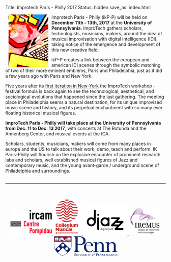 Title: Improtech Paris - Philly 2017 
Status: hidden 
save_as: index.html

<img src="images/IKPoster_Frag12.png" width="125" style="float:left" hspace="10">Improtech Paris - Philly (ikP-P) will be held on **December 11th - 13th, 2017** at the **University of Pennsylvania**. 
ImproTech gathers scholars, technologists, musicians, makers, around the idea of musical improvisation with digital intelligence (IDI), taking notice of the emergence and development of this new creative field.

ikP-P creates a link between the european and american IDI scenes through the symbolic matching of two of their more eminent emblems, Paris and Philadelphia, just as it did a few years ago with Paris and New York.

Five years after its [first iteration in New-York](http://repmus.ircam.fr/improtechpny) the ImproTech workshop - festival formula is back again to see the technological, aesthetical, and sociological evolutions that happened since the last gathering.  The meeting place in Philadelphia seems a natural destination, for its unique improvised music scene and history, and its perpetual enchantment with so many ever floating historical musical figures.

**ImproTech Paris - Philly will take place at the University of Pennsylvania from Dec. 11 to Dec. 13 2017**, with concerts at The Rotunda and the Annenberg Center, and musical events at the ICA.
 
Scholars, students, musicians, makers will come from many places in europe and the US to talk about their work, demo, teach and perform. IK Paris-Philly will flourish on the explosive encounter of prominent research labs and scholars, well established musical figures of Jazz and contemporary music, and the young avant-garde / underground scene of Philadelphia and surroundings.
<br><br>

---

<p align="center">
<br><br>
<a target="_blank" href="https://www.w3schools.com"> <img  src="images/ircam.gif" width="130"> </a>
<a target="_blank" href="https://www.w3schools.com"> <img  src="images/collegium-logo.png" width="90"> </a>
<a target="_blank" href="https://www.w3schools.com"> <img  src="images/DjazzLOGO.png" width="140"> </a>
<a target="_blank" href="https://www.w3schools.com"> <img  src="images/logo-iremus.png" width="100"> </a>
<a target="_blank" href="https://www.w3schools.com"> <img  src="images/penn_fulllogo.gif" width="200"> </a>
<br><br><br><br>
</p>
